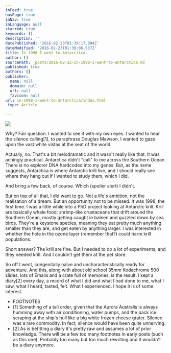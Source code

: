 ```yaml
---
inFeed: true
hasPage: true
inNav: true
inLanguage: null
starred: true
keywords: []
description: ''
datePublished: '2016-02-23T01:39:17.004Z'
dateModified: '2016-02-23T01:39:06.537Z'
title: In 1998 I went to Antarctica.
author: []
sourcePath: _posts/2016-02-22-in-1998-i-went-to-antarctica.md
published: true
authors: []
publisher:
  name: null
  domain: null
  url: null
  favicon: null
url: in-1998-i-went-to-antarctica/index.html
_type: Article

---
```

![](https://the-grid-user-content.s3-us-west-2.amazonaws.com/478695c3-c4e0-4dba-b912-9453dfc2fe89.jpg)

Why? Fair question. I wanted to see it with my own eyes. I wanted to hear the silence calling\[1\], to paraphrase Douglas Mawson. I wanted to gaze upon the vast white vistas at the seat of the world.

Actually, no. That's a bit melodramatic and it wasn't really like that. It was achingly practical. Antarctica didn't "call" to me across the Southern Ocean. There is no explorer DNA hardcoded into my genes. But, as the name suggests, Antarctica is where Antarctic krill live, and I should really see where they hang out if I wanted to study them, which I did.

And bring a few back, of course. Which (spoiler alert) I didn't.

But on top of all that, I did want to go. Not a life's ambition, not the realisation of a dream. But an opportunity not to be missed.
It was 1998, the first time. I was a little while into a PhD project looking at Antarctic krill. Krill are basically whale food; shrimp-like crustaceans that drift around the Southern Ocean, mostly getting caught in baleen and guzzled down by sea birds. They're a keystone species, meaning they eat pretty much anything smaller than they are, and get eaten by anything larger. I was interested in whether the hole in the ozone layer (remember that?) could harm krill populations.

Short answer? The krill are fine. But I needed to do a lot of experiments, and they needed krill. And I couldn't get them at the pet store.

So off I went, congenitally naïve and uncharacteristically ready for adventure. And this, along with about old school 35mm Kodachrome 500 slides, lots of Emails and a crate full of memories, is the result. I kept a diary\[2\] every day, a record of what I did and what I had done to me, what I saw, what I heard, tasted, felt. What I experienced.
I hope it is of some interest.

* FOOTNOTES
* \[1\] Something of a tall order, given that the Aurora Australis is always humming away with air conditioning, water pumps, and the pack ice scraping at the ship's hull like a big white frozen cheese grater. Silence was a rare commodity. In fact, silence would have been quite unnerving.
* \[2\] As is befitting a diary it's pretty raw and assumes a lot of prior knowledge. There will be a few too many footnotes in early posts (such as this one). Probably too many but too much rewriting and it wouldn't be a diary anymore.